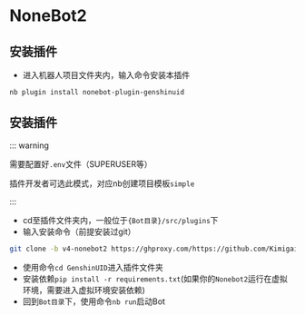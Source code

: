 # NoneBot2<Badge type="tip" text="简单" />

## 安装插件<Badge type="tip" text="用户模式" />

- 进入机器人项目文件夹内，输入命令安装本插件

```sh
nb plugin install nonebot-plugin-genshinuid
```

## 安装插件<Badge type="danger" text="开发者模式" />

::: warning

需要配置好`.env`文件（SUPERUSER等）

插件开发者可选此模式，对应nb创建项目模板`simple`

:::

- cd至插件文件夹内，一般位于`{Bot目录}/src/plugins`下
- 输入安装命令（前提安装过git）

```sh
git clone -b v4-nonebot2 https://ghproxy.com/https://github.com/KimigaiiWuyi/GenshinUID.git --depth=1 --single-branch
```

- 使用命令`cd GenshinUID`进入插件文件夹
- 安装依赖`pip install -r requirements.txt`(如果你的`Nonebot2`运行在虚拟环境，需要进入虚拟环境安装依赖)
- 回到`Bot目录`下，使用命令`nb run`启动Bot
